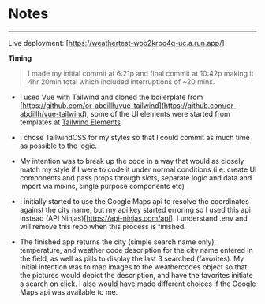 # Notes

---

Live deployment: [https://weathertest-wob2krpo4q-uc.a.run.app/]

**Timing**

> I made my initial commit at 6:21p and final commit at 10:42p making it 4hr 20min total which included interruptions of ~20 mins.

- I used Vue with Tailwind and cloned the boilerplate from [https://github.com/or-abdillh/vue-tailwind](https://github.com/or-abdillh/vue-tailwind), some of the UI elements were started from templates at [Tailwind Elements](https://tailwind-elements.com/)

- I chose TailwindCSS for my styles so that I could commit as much time as possible to the logic.

- My intention was to break up the code in a way that would as closely match my style if I were to code it under normal conditions (i.e. create UI components and pass props through slots, separate logic and data and import via mixins, single purpose components etc)

- I initially started to use the Google Maps api to resolve the coordinates against the city name, but my api key started erroring so I used this api instead (API Ninjas)[https://api-ninjas.com/api]. I understand .env and will remove this repo when this process is finished.

- The finished app returns the city (simple search name only), temperature, and weather code description for the city name entered in the field, as well as pills to display the last 3 searched (favorites). My initial intention was to map images to the weathercodes object so that the pictures would depict the description, and have the favorites initiate a search on click. I also would have made different choices if the Google Maps api was available to me.
